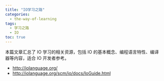 ```yaml
---
title: "IO学习之路"
categories:
  - the-way-of-learning
tags:
  - 学习之路
  - IO
toc: true
---
```


本篇文章汇总了 IO 学习的相关资源，包括 IO 的基本概念、编程语言特性、编译器等内容，适合 IO 开发者参考。

* <http://iolanguage.org/>
* <http://iolanguage.org/scm/io/docs/IoGuide.html>

